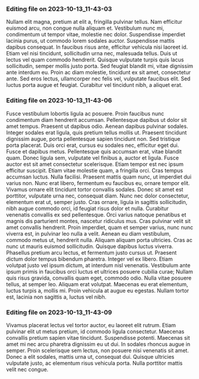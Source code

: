 

### Editing file on 2023-10-13_11-43-03

Nullam elit magna, pretium at elit a, fringilla pulvinar tellus. Nam efficitur euismod arcu, non congue nulla aliquam et. Vestibulum nunc mi, condimentum ut tempor vitae, molestie nec dolor. Suspendisse imperdiet lacinia purus, ut commodo lorem sodales auctor. Suspendisse mattis dapibus consequat. In faucibus risus ante, efficitur vehicula nisi laoreet id. Etiam vel nisi tincidunt, sollicitudin urna nec, malesuada tellus.
Duis ut lectus vel quam commodo hendrerit. Quisque vulputate turpis quis lacus sollicitudin, semper mollis justo porta. Sed feugiat blandit mi, vitae dignissim ante interdum eu. Proin ac diam molestie, tincidunt ex sit amet, consectetur ante. Sed eros lectus, ullamcorper nec felis vel, vulputate faucibus elit. Sed luctus porta augue et feugiat. Curabitur vel tincidunt nibh, a aliquet erat.




### Editing file on 2023-10-13_11-43-06

Fusce vestibulum lobortis ligula ac posuere. Proin faucibus nunc condimentum diam hendrerit accumsan. Pellentesque dapibus ut dolor sit amet tempus. Praesent ut dapibus odio. Aenean dapibus pulvinar sodales. Integer sodales erat ligula, quis pretium tellus mollis ut. Praesent tincidunt dignissim augue, porta pellentesque sapien tincidunt non. Sed tristique porta placerat. Duis orci erat, cursus eu sodales nec, efficitur eget dui. Fusce et dapibus metus. Pellentesque quis accumsan erat, vitae blandit quam. Donec ligula sem, vulputate vel finibus a, auctor et ligula. Fusce auctor est sit amet consectetur scelerisque. Etiam tempor est nec ipsum efficitur suscipit. Etiam vitae molestie quam, a fringilla orci. Cras tempus accumsan luctus.
Nulla facilisi. Praesent mattis quam nunc, ut imperdiet dui varius non. Nunc erat libero, fermentum eu faucibus eu, ornare tempor elit. Vivamus ornare elit tincidunt tortor convallis sodales. Donec sit amet est porttitor, vulputate urna nec, consequat diam. Nunc nec dolor consectetur, elementum erat ut, semper justo. Cras ornare, ligula in sagittis sollicitudin, nibh augue commodo orci, id feugiat risus dolor et nulla. Curabitur venenatis convallis ex sed pellentesque. Orci varius natoque penatibus et magnis dis parturient montes, nascetur ridiculus mus. Cras pulvinar velit sit amet convallis hendrerit.
Proin imperdiet, quam et semper varius, nunc nunc viverra est, in pulvinar leo nulla a velit. Aenean eu diam vestibulum, commodo metus ut, hendrerit nulla. Aliquam aliquam porta ultricies. Cras ac nunc ut mauris euismod sollicitudin. Quisque dapibus luctus viverra. Phasellus pretium arcu lectus, et fermentum justo cursus ut. Praesent dictum dolor tempus bibendum pharetra.
Integer vel ex libero. Etiam volutpat justo vel ipsum dictum, at interdum nisl venenatis. Vestibulum ante ipsum primis in faucibus orci luctus et ultrices posuere cubilia curae; Nullam quis risus gravida, convallis quam eget, commodo odio. Nulla vitae posuere tellus, at semper leo. Aliquam erat volutpat. Maecenas eu erat elementum, luctus turpis a, mollis mi. Proin vehicula at augue eu egestas. Nullam tortor est, lacinia non sagittis a, luctus vel nibh.




### Editing file on 2023-10-13_11-43-09

Vivamus placerat lectus vel tortor auctor, eu laoreet elit rutrum. Etiam pulvinar elit ut metus pretium, id commodo ligula consectetur. Maecenas convallis pretium sapien vitae tincidunt. Suspendisse potenti. Maecenas sit amet mi nec arcu pharetra dignissim eu ut dui. In sodales rhoncus augue in semper. Proin scelerisque sem lectus, non posuere nisi venenatis sit amet. Donec a elit sodales, mattis urna ut, consequat dui. Quisque ultricies vulputate justo, ac elementum risus vehicula porta. Nulla porttitor mattis velit nec congue.


